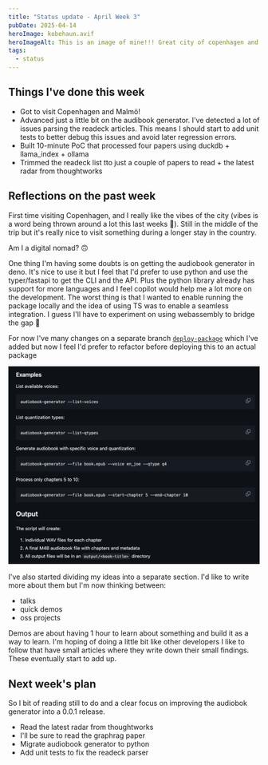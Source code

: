 ```yaml
---
title: "Status update - April Week 3"
pubDate: 2025-04-14
heroImage: kobehaun.avif
heroImageAlt: This is an image of mine!!! Great city of copenhagen and this is the oldest road in the city
tags:
  - status
---
```


## Things I've done this week

- Got to visit Copenhagen and Malmö!
- Advanced just a little bit on the audibook generator. I've detected a lot of issues parsing the readeck articles. This means I should start to add unit tests to better debug this issues and avoid later regression errors.
- Built 10-minute PoC that processed four papers using duckdb + llama_index + ollama
- Trimmed the readeck list tto just a couple of papers to read + the latest radar from thoughtworks

## Reflections on the past week

First time visiting Copenhagen, and I really like the vibes of the city (vibes is a word being thrown around a lot this last weeks 🤖). Still in the middle of the trip but it's really nice to visit something during a longer stay in the country.

Am I a digital nomad? 🙃

One thing I'm having some doubts is on getting the audiobook generator in deno. It's nice to use it but I feel that I'd prefer to use python and use the typer/fastapi to get the CLI and the API. Plus the python library already has support for more languages and I feel copilot would help me a lot more on the development. The worst thing is that I wanted to enable running the package locally and the idea of using TS was to enable a seamless integration. I guess I'll have to experiment on using webassembly to bridge the gap 🤔

For now I've many changes on a separate branch [`deploy-package`](https://github.com/Cabeda/audiobook-generator/tree/deploy-package) which I've added but now I feel I'd prefer to refactor before deploying this to an actual package

![alt text](repo.png)

I've also started dividing my ideas into a separate section. I'd like to write more about them but I'm now thinking between:

- talks
- quick demos
- oss projects

Demos are about having 1 hour to learn about something and build it as a way to learn. I'm hoping of doing a little bit like other developers I like to follow that have small articles where they write down their small findings. These eventually start to add up.

## Next week's plan

So I bit of reading still to do and a clear focus on improving the audiobok generator into a 0.0.1 release.

- Read the latest radar from thoughtworks
- I'll be sure to read the graphrag paper
- Migrate audiobook generator to python
- Add unit tests to fix the readeck parser
